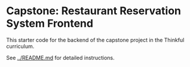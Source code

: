 # Capstone: Restaurant Reservation System Frontend

This starter code for the backend of the capstone project in the Thinkful curriculum.

See [../README.md](../README.md) for detailed instructions.
  